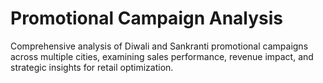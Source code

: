 # Promotional Campaign Analysis

Comprehensive analysis of Diwali and Sankranti promotional campaigns 
across multiple cities, examining sales performance, revenue impact, and 
strategic insights for retail optimization.


